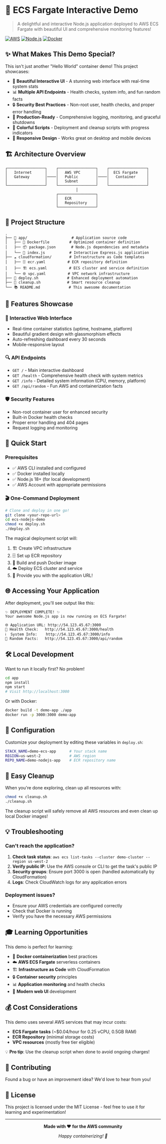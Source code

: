 # 🚀 ECS Fargate Interactive Demo

> A delightful and interactive Node.js application deployed to AWS ECS Fargate with beautiful UI and comprehensive monitoring features!

[![AWS](https://img.shields.io/badge/AWS-ECS%20Fargate-orange?logo=amazon-aws)](https://aws.amazon.com/ecs/)
[![Node.js](https://img.shields.io/badge/Node.js-22-green?logo=node.js)](https://nodejs.org/)
[![Docker](https://img.shields.io/badge/Docker-Containerized-blue?logo=docker)](https://www.docker.com/)

## ✨ What Makes This Demo Special?

This isn't just another "Hello World" container demo! This project showcases:

- 🎨 **Beautiful Interactive UI** - A stunning web interface with real-time system stats
- 📊 **Multiple API Endpoints** - Health checks, system info, and fun random facts
- 🔒 **Security Best Practices** - Non-root user, health checks, and proper error handling
- 🎯 **Production-Ready** - Comprehensive logging, monitoring, and graceful shutdowns
- 🌈 **Colorful Scripts** - Deployment and cleanup scripts with progress indicators
- 📱 **Responsive Design** - Works great on desktop and mobile devices

## 🏗️ Architecture Overview

```
┌─────────────────┐    ┌─────────────────┐    ┌─────────────────┐
│   Internet      │    │   AWS VPC       │    │  ECS Fargate    │
│   Gateway       │────│   Public        │────│   Container     │
│                 │    │   Subnet        │    │                 │
└─────────────────┘    └─────────────────┘    └─────────────────┘
                                │
                       ┌─────────────────┐
                       │   ECR           │
                       │   Repository    │
                       └─────────────────┘
```

## 📁 Project Structure

```
.
├── 📱 app/                    # Application source code
│   ├── 🐳 Dockerfile         # Optimized container definition
│   ├── 📦 package.json       # Node.js dependencies and metadata
│   └── 🚀 index.js           # Interactive Express.js application
├── ☁️ cloudformation/        # Infrastructure as Code templates
│   ├── 🗄️ ecr.yaml          # ECR repository definition
│   ├── 🏗️ ecs.yaml          # ECS cluster and service definition
│   └── 🌐 vpc.yaml          # VPC network infrastructure
├── 🚀 deploy.sh             # Enhanced deployment automation
├── 🧹 cleanup.sh            # Smart resource cleanup
└── 📚 README.md             # This awesome documentation
```

## 🎯 Features Showcase

### 🌟 Interactive Web Interface
- Real-time container statistics (uptime, hostname, platform)
- Beautiful gradient design with glassmorphism effects
- Auto-refreshing dashboard every 30 seconds
- Mobile-responsive layout

### 🔍 API Endpoints
- `GET /` - Main interactive dashboard
- `GET /health` - Comprehensive health check with system metrics
- `GET /info` - Detailed system information (CPU, memory, platform)
- `GET /api/random` - Fun AWS and containerization facts

### 🛡️ Security Features
- Non-root container user for enhanced security
- Built-in Docker health checks
- Proper error handling and 404 pages
- Request logging and monitoring

## 🚀 Quick Start

### Prerequisites
- ✅ AWS CLI installed and configured
- ✅ Docker installed locally
- ✅ Node.js 18+ (for local development)
- ✅ AWS Account with appropriate permissions

### 🎬 One-Command Deployment

```bash
# Clone and deploy in one go!
git clone <your-repo-url>
cd ecs-nodejs-demo
chmod +x deploy.sh
./deploy.sh
```

The magical deployment script will:
1. 🏗️ Create VPC infrastructure
2. 🗄️ Set up ECR repository
3. 🐳 Build and push Docker image
4. ☁️ Deploy ECS cluster and service
5. 🎉 Provide you with the application URL!

## 🌐 Accessing Your Application

After deployment, you'll see output like this:

```
✨ DEPLOYMENT COMPLETE! ✨
Your awesome Node.js app is now running on ECS Fargate!

🌐 Application URL: http://54.123.45.67:3000
🏥 Health Check:   http://54.123.45.67:3000/health
ℹ️  System Info:    http://54.123.45.67:3000/info
🎲 Random Facts:   http://54.123.45.67:3000/api/random
```

## 🛠️ Local Development

Want to run it locally first? No problem!

```bash
cd app
npm install
npm start
# Visit http://localhost:3000
```

Or with Docker:
```bash
docker build -t demo-app ./app
docker run -p 3000:3000 demo-app
```

## 🔧 Configuration

Customize your deployment by editing these variables in `deploy.sh`:

```bash
STACK_NAME=demo-ecs-app      # Your stack name
REGION=us-west-2             # AWS region
REPO_NAME=demo-nodejs-app    # ECR repository name
```

## 🧹 Easy Cleanup

When you're done exploring, clean up all resources with:

```bash
chmod +x cleanup.sh
./cleanup.sh
```

The cleanup script will safely remove all AWS resources and even clean up local Docker images!

## 💡 Troubleshooting

### Can't reach the application?
1. **Check task status**: `aws ecs list-tasks --cluster demo-cluster --region us-west-2`
2. **Verify public IP**: Use the AWS console or CLI to get the task's public IP
3. **Security groups**: Ensure port 3000 is open (handled automatically by CloudFormation)
4. **Logs**: Check CloudWatch logs for any application errors

### Deployment issues?
- Ensure your AWS credentials are configured correctly
- Check that Docker is running
- Verify you have the necessary AWS permissions

## 🎓 Learning Opportunities

This demo is perfect for learning:
- 🐳 **Docker containerization** best practices
- ☁️ **AWS ECS Fargate** serverless containers
- 🏗️ **Infrastructure as Code** with CloudFormation
- 🔒 **Container security** principles
- 📊 **Application monitoring** and health checks
- 🎨 **Modern web UI** development

## 💰 Cost Considerations

This demo uses several AWS services that may incur costs:
- **ECS Fargate tasks** (~$0.04/hour for 0.25 vCPU, 0.5GB RAM)
- **ECR Repository** (minimal storage costs)
- **VPC resources** (mostly free tier eligible)

💡 **Pro tip**: Use the cleanup script when done to avoid ongoing charges!

## 🤝 Contributing

Found a bug or have an improvement idea? We'd love to hear from you!

## 📄 License

This project is licensed under the MIT License - feel free to use it for learning and experimentation!

---

<div align="center">

**Made with ❤️ for the AWS community**

*Happy containerizing! 🚀*

</div>
